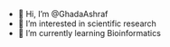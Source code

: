 - 👋 Hi, I’m @GhadaAshraf
- 👀 I’m interested in scientific research 
- 🌱 I’m currently learning Bioinformatics 
  
